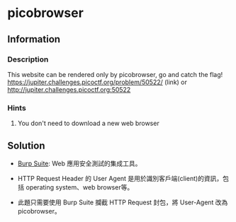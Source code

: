 # picobrowser

## Information

### Description

This website can be rendered only by picobrowser, go and catch the flag! https://jupiter.challenges.picoctf.org/problem/50522/ (link) or http://jupiter.challenges.picoctf.org:50522

### Hints

1. You don't need to download a new web browser

## Solution

- [Burp Suite](https://portswigger.net/burp): Web 應用安全測試的集成工具。

- HTTP Request Header 的 User Agent 是用於識別客戶端(client)的資訊，包括 operating system、web browser等。

- 此題只需要使用 Burp Suite 攔截 HTTP Request 封包，將 User-Agent 改為 picobrowser。